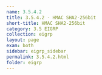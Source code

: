 ```yaml
---
name: 3.5.4.2
title: 3.5.4.2 - HMAC SHA2-256bit
short-title: HMAC SHA2-256bit
category: 3.5 EIGRP
collection: eigrp
layout: page
exam: both
sidebar: eigrp_sidebar
permalink: 3.5.4.2.html
folder: eigrp
---
```

